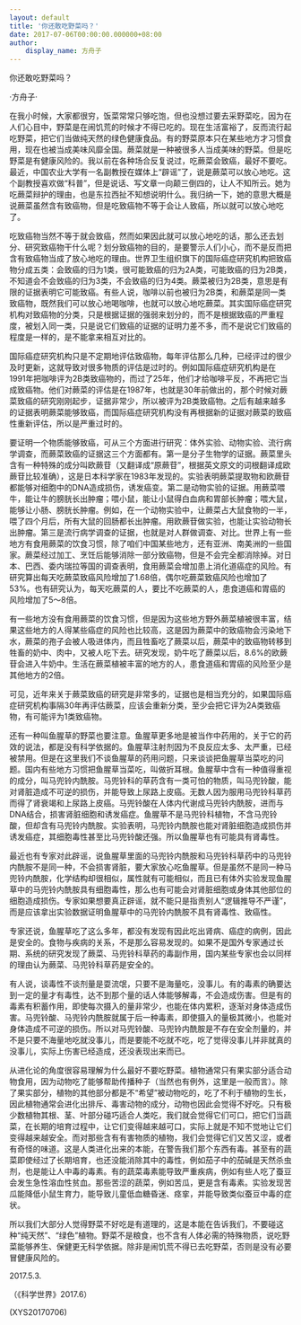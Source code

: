 ```yaml
---
layout: default
title: '你还敢吃野菜吗？'
date: 2017-07-06T00:00:00.000000+08:00
author:
    display_name: 方舟子
---
```


你还敢吃野菜吗？

·方舟子·

在我小时候，大家都很穷，饭菜常常只够吃饱，但也没想过要去采野菜吃，因为在人们心目中，野菜是在闹饥荒的时候才不得已吃的。现在生活富裕了，反而流行起吃野菜，把它们当做纯天然的绿色健康食品。有的野菜原本只在某些地方才习惯食用，现在也被当成美味风靡全国。蕨菜就是一种被很多人当成美味的野菜。但是吃野菜是有健康风险的。我以前在各种场合反复说过，吃蕨菜会致癌，最好不要吃。最近，中国农业大学有一名副教授在媒体上“辟谣”了，说是蕨菜可以放心地吃。这个副教授喜欢做“科普”，但是说话、写文章一向颠三倒四的，让人不知所云。她为吃蕨菜辩护的理由，也是东拉西扯不知想说明什么。我归纳一下，她的意思大概是说蕨菜虽然含有致癌物，但是吃致癌物不等于会让人致癌，所以就可以放心地吃了。

吃致癌物当然不等于就会致癌，然而如果因此就可以放心地吃的话，那么还去划分、研究致癌物干什么呢？划分致癌物的目的，是要警示人们小心，而不是反而把含有致癌物当成了放心地吃的理由。世界卫生组织旗下的国际癌症研究机构把致癌物分成五类：会致癌的归为1类，很可能致癌的归为2A类，可能致癌的归为2B类，不知道会不会致癌的归为3类，不会致癌的归为4类。蕨菜被归为2B类，意思是有限的证据表明它可能致癌。有些人说，咖啡以前也被归为2B类，和蕨菜是同一类致癌物，既然我们可以放心地喝咖啡，也就可以放心地吃蕨菜。其实国际癌症研究机构对致癌物的分类，只是根据证据的强弱来划分的，而不是根据致癌的严重程度，被划入同一类，只是说它们致癌的证据的证明力差不多，而不是说它们致癌的程度是一样的，是不能拿来相互对比的。

国际癌症研究机构只是不定期地评估致癌物，每年评估那么几种，已经评过的很少及时更新，这就导致对很多物质的评估是过时的。例如国际癌症研究机构是在1991年把咖啡评为2B类致癌物的，而过了25年，他们才给咖啡平反，不再把它当成致癌物。他们对蕨菜的评估是在1987年，也就是30年前做出的，那个时候对蕨菜致癌的研究刚刚起步，证据非常少，所以被评为2B类致癌物。之后有越来越多的证据表明蕨菜能够致癌，而国际癌症研究机构没有再根据新的证据对蕨菜的致癌性重新评估，所以是严重过时的。

要证明一个物质能够致癌，可从三个方面进行研究：体外实验、动物实验、流行病学调查，而蕨菜致癌的证据这三个方面都有。第一是分子生物学的证据。蕨菜里头含有一种特殊的成分叫欧蕨苷（又翻译成“原蕨苷”，根据英文原文的词根翻译成欧蕨苷比较准确），这是日本科学家在1983年发现的。实验表明蕨菜提取物和欧蕨苷都能够对细胞中的DNA造成损伤，诱发癌变。第二是动物实验的证据。用蕨菜喂牛，能让牛的膀胱长出肿瘤；喂小鼠，能让小鼠得白血病和胃部长肿瘤；喂大鼠，能够让小肠、膀胱长肿瘤。例如，在一个动物实验中，让蕨菜占大鼠食物的一半，喂了四个月后，所有大鼠的回肠都长出肿瘤。用欧蕨苷做实验，也能让实验动物长出肿瘤。第三是流行病学调查的证据，也就是对人群做调查、对比。世界上有一些地方有食用蕨菜的饮食习惯，除了咱们中国某些地方，还有亚洲、南美洲的一些国家。蕨菜经过加工、烹饪后能够消除一部分致癌物，但是不会完全都消除掉。对日本、巴西、委内瑞拉等国的调查表明，食用蕨菜会增加患上消化道癌症的风险。有研究算出每天吃蕨菜致癌风险增加了1.68倍，偶尔吃蕨菜致癌风险也增加了53%。也有研究认为，每天吃蕨菜的人，要比不吃蕨菜的人，患食道癌和胃癌的风险增加了5～8倍。

有一些地方没有食用蕨菜的饮食习惯，但是因为这些地方野外蕨菜植被很丰富，结果这些地方的人得某些癌症的风险也比较高，这是因为蕨菜中的致癌物会污染地下水，蕨菜的孢子会被人吸进体内，而且牲畜吃了蕨菜以后，蕨菜中的致癌物转移到牲畜的奶中、肉中，又被人吃下去。研究发现，奶牛吃了蕨菜以后，8.6%的欧蕨苷会进入牛奶中。生活在蕨菜植被丰富的地方的人，患食道癌和胃癌的风险至少是其他地方的2倍。

可见，近年来关于蕨菜致癌的研究是非常多的，证据也是相当充分的，如果国际癌症研究机构事隔30年再评估蕨菜，应该会重新分类，至少会把它评为2A类致癌物，有可能评为1类致癌物。

还有一种叫鱼腥草的野菜也要注意。鱼腥草更多地是被当作中药用的，关于它的药效的说法，都是没有科学依据的。鱼腥草注射剂因为不良反应太多、太严重，已经被禁用。但是在这里我们不谈鱼腥草的药用问题，只来谈谈把鱼腥草当菜吃的问题。国内有些地方习惯把鱼腥草当菜吃，叫做折耳根。鱼腥草中含有一种值得重视的成分，叫马兜铃内酰胺。马兜铃科的草药含有一类可怕的物质，叫马兜铃酸，能对肾脏造成不可逆的损伤，并能导致上尿路上皮癌。无数人因为服用马兜铃科草药而得了肾衰竭和上尿路上皮癌。马兜铃酸在人体内代谢成马兜铃内酰胺，进而与DNA结合，损害肾脏细胞和诱发癌症。鱼腥草不是马兜铃科植物，不含马兜铃酸，但却含有马兜铃内酰胺。实验表明，马兜铃内酰胺也能对肾脏细胞造成损伤并诱发癌症，其细胞毒性甚至比马兜铃酸还强。所以鱼腥草也有可能具有肾毒性。

最近也有专家对此辟谣，说鱼腥草里面的马兜铃内酰胺和马兜铃科草药中的马兜铃内酰胺不是同一种，不会损害肾脏，要大家放心吃鱼腥草。但是虽然不是同一种马兜铃内酰胺，化学结构却很相似，属性就有可能相似，而且已有体外实验发现鱼腥草中的马兜铃内酰胺具有细胞毒性，那么也有可能会对肾脏细胞或身体其他部位的细胞造成损伤。专家如果想要真正辟谣，就不能只是指责别人“逻辑推导不严谨”，而是应该拿出实验数据证明鱼腥草中的马兜铃内酰胺不具有肾毒性、致癌性。

专家还说，鱼腥草吃了这么多年，都没有发现有因此吃出肾病、癌症的病例，因此是安全的。食物与疾病的关系，不是那么容易发现的。如果不是国外专家通过长期、系统的研究发现了蕨菜、马兜铃科草药的毒副作用，国内某些专家也会以同样的理由认为蕨菜、马兜铃科草药是安全的。

有人说，谈毒性不谈剂量是耍流氓，只要不是海量吃，没事儿。有的毒素的确要达到一定的量才有毒性，达不到那个量的话人体能够解毒，不会造成伤害。但是有的毒素有积蓄作用，即使每次摄入的量非常少，也能在体内累积，逐渐对身体造成伤害。马兜铃酸、马兜铃内酰胺就属于后一种毒素，即使摄入的量极其微小，也能对身体造成不可逆的损伤。所以对马兜铃酸、马兜铃内酰胺是不存在安全剂量的，并不是只要不海量地吃就没事儿，而是要能不吃就不吃，吃了觉得没事儿并非就真的没事儿，实际上伤害已经造成，还没表现出来而已。

从进化论的角度很容易理解为什么最好不要吃野菜。植物通常只有果实部分适合动物食用，因为动物吃了能够帮助传播种子（当然也有例外，这里是一般而言）。除了果实部分，植物的其他部分都是不“希望”被动物吃的，吃了不利于植物的生长，因此植物通常会进化出排斥、毒害动物的成分，动物也因此会觉得不好吃。只有极少数植物其根、茎、叶部分碰巧适合人类吃，我们就会觉得它们可口，把它们当蔬菜，在长期的培育过程中，让它们变得越来越可口，实际上就是不知不觉地让它们变得越来越安全。而对那些含有有害物质的植物，我们会觉得它们又苦又涩，或者有奇怪的味道。这是人类进化出来的本能，在警告我们那个东西有毒。甚至有的蔬菜即使经过了长期培育，也还没能消除其中的毒性，例如茄子中的茄碱是天然杀虫剂，也是能让人中毒的毒素。有的蔬菜毒素能导致严重疾病，例如有些人吃了蚕豆会发生急性溶血性贫血。那些苦涩的蔬菜，例如苦瓜，更是含有毒素。实验发现苦瓜能降低小鼠生育力，能导致儿童低血糖昏迷、痉挛，并能导致类似蚕豆中毒的症状。

所以我们大部分人觉得野菜不好吃是有道理的，这是本能在告诉我们，不要碰这种“纯天然”、“绿色”植物。野菜不是粮食，也不含有人体必需的特殊物质，说吃野菜能够养生、保健更无科学依据。除非是闹饥荒不得已去吃野菜，否则是没有必要冒健康风险的。

2017.5.3.

（《科学世界》2017.6）

(XYS20170706)


